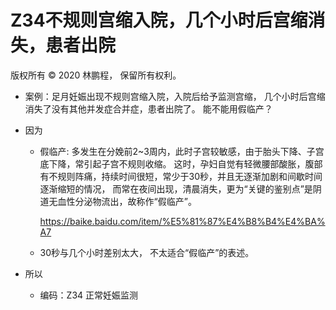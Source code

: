 # Z34不规则宫缩入院，几个小时后宫缩消失，患者出院

版权所有 © 2020 林鹏程， 保留所有权利。

- 案例：足月妊娠出现不规则宫缩入院，入院后给予监测宫缩，
  几个小时后宫缩消失了没有其他并发症合并症，患者出院了。
  能不能用假临产？

- 因为
    
  - 假临产: 多发生在分娩前2~3周内，此时子宫较敏感，由于胎头下降、子宫底下降，常引起子宫不规则收缩。
    这时，孕妇自觉有轻微腰部酸胀，腹部有不规则阵痛，持续时间很短，常少于30秒，并且无逐渐加剧和间歇时间逐渐缩短的情况，
    而常在夜间出现，清晨消失，更为“关键的鉴别点”是阴道无血性分泌物流出，故称作“假临产”。
    
    https://baike.baidu.com/item/%E5%81%87%E4%B8%B4%E4%BA%A7

  - 30秒与几个小时差别太大， 不太适合“假临产”的表述。

- 所以

  - 编码：Z34 正常妊娠监测
